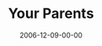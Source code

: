 ---
layout: message
category: message
series: "Home For The Holidays"
title: "Your Parents"
date: 2006-12-09-00-00
message_id: 39
audio: "http://s3.amazonaws.com/crossroads-media/media/legacy/mp3/HFTH_02_Your_Parents_12-10-06_Wells.mp3"
audio-duration: "40:24"
explicit: "N"
---